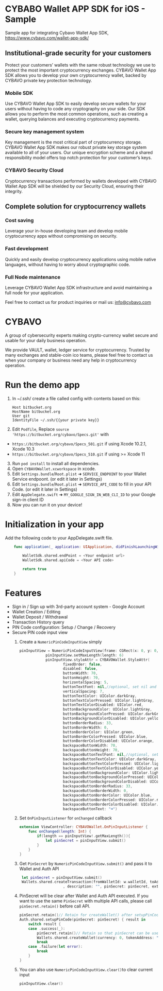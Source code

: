 # CYBABO Wallet APP SDK for iOS - Sample

Sample app for integrating Cybavo Wallet App SDK, https://www.cybavo.com/wallet-app-sdk/

## Institutional-grade security for your customers

Protect your customers’ wallets with the same robust technology we use to protect the most important cryptocurrency exchanges. CYBAVO Wallet App SDK allows you to develop your own cryptocurrency wallet, backed by CYBAVO private key protection technology.

### Mobile SDK
Use CYBAVO Wallet App SDK to easily develop secure wallets for your users without having to code any cryptography on your side. Our SDK allows you to perform the most common operations, such as creating a wallet, querying balances and executing cryptocurrency payments.

### Secure key management system
Key management is the most critical part of cryptocurrency storage. CYBAVO Wallet App SDK makes our robust private key storage system available to all of your users. Our unique encryption scheme and a shared responsibility model offers top notch protection for your customer’s keys.

### CYBAVO Security Cloud
Cryptocurrency transactions performed by wallets developed with CYBAVO Wallet App SDK will be shielded by our Security Cloud, ensuring their integrity.

## Complete solution for cryptocurrency wallets

### Cost saving
Leverage your in-house developing team and develop mobile cryptocurrency apps without compromising on security.

### Fast development
Quickly and easily develop cryptocurrency applications using mobile native languages, without having to worry about cryptographic code.

### Full Node maintenance
Leverage CYBAVO Wallet App SDK infrastructure and avoid maintaining a full node for your application.

Feel free to contact us for product inquiries or mail us: info@cybavo.com

# CYBAVO

A group of cybersecurity experts making crypto-currency wallet secure and usable for your daily business operation.

We provide VAULT, wallet, ledger service for cryptocurrency. Trusted by many exchanges and stable-coin ico teams, please feel free to contact us when your company or business need any help in cryptocurrency operation.

# Run the demo app
1. In ~/.ssh/ create a file called config with contents based on this:
    ```
    Host bitbucket.org
    HostName bitbucket.org
    User git
    IdentityFile ~/.ssh/{{your private key}}
    ```
2. Edit `Podfile`, Replace `source 'https://bitbucket.org/cybavo/Specs.git'` with
  * `https://bitbucket.org/cybavo/Specs_501.git` if using Xcode 10.2.1, Xcode 10.3
  * `https://bitbucket.org/cybavo/Specs_510.git` if using >= Xcode 11
3. Run ```pod install``` to install all dependencies.
4. Open ```CYBAVOWallet.xcworkspace``` in xcode.
5. Edit `Settings.bundle`/`Root.plist` ➜ `SERVICE_ENDPOINT` to your Wallet Service endpoont. (or edit it later in Settings)
6. Edit `Settings.bundle`/`Root.plist` ➜ `SERVICE_API_CODE` to fill in your API Code. (or edit it later in Settings)
7. Edit `AppDelegate.swift` ➜ `MY_GOOGLE_SIGN_IN_WEB_CLI_ID` to your Google sign-in client ID
8. Now you can run it on your device!

# Initialization in your app
Add the following code to your AppDelegate.swift file.
```swift
    func application(_ application: UIApplication, didFinishLaunchingWithOptions launchOptions: [UIApplication.LaunchOptionsKey: Any]?) -> Bool {
       
        WalletSdk.shared.endPoint = <Your endpoint url>
        WalletSdk.shared.apiCode = <Your API code>

        return true
    }
```    

# Features
- Sign in / Sign up with 3rd-party account system - Google Account
- Wallet Creation / Editing
- Wallet Deposit / Withdrawal
- Transaction History query
- PIN Code configuration: Setup / Change / Recovery
- Secure PIN code input view
    1. Create a `NumericPinCodeInputView` simply
        ```swift
        pinInputView = NumericPinCodeInputView(frame: CGRect(x: 0, y: 0, width: 250, height: 400))
                    pinInputView.setMaxLength(length: 6)
                    pinInputView.styleAttr = CYBAVOWallet.StyleAttr(
                            fixedOrder: false,
                            disabled: false,
                            buttonWidth: 70,
                            buttonHeight: 70,
                            horizontalSpacing: 5,
                            buttonTextFont: nil,//optional, set nil and text size will be calculated according to button size
                            verticalSpacing: 7,
                            buttonTextColor: UIColor.darkGray,
                            buttonTextColorPressed: UIColor.lightGray,
                            buttonTextColorDisabled: UIColor.red,
                            buttonBackgroundColor: UIColor.lightGray,
                            buttonBackgroundColorPressed: UIColor.darkGray,
                            buttonBackgroundColorDisabled: UIColor.yellow,
                            buttonBorderRadius: 33,
                            buttonBorderWidth: 0,
                            buttonBorderColor: UIColor.green,
                            buttonBorderColorPressed: UIColor.blue,
                            buttonBorderColorDisabled: UIColor.orange,
                            backspaceButtonWidth: 70,
                            backspaceButtonHeight: 70,
                            backspaceButtonTextFont: nil,//optional, set nil and text size will be calculated according to button size
                            backspaceButtonTextColor: UIColor.darkGray,
                            backspaceButtonTextColorPressed: UIColor.lightGray,
                            backspaceButtonTextColorDisabled: UIColor.yellow,
                            backspaceButtonBackgroundColor: UIColor.lightGray,
                            backspaceButtonBackgroundColorPressed: UIColor.darkGray,
                            backspaceButtonBackgroundColorDisabled: UIColor.red,
                            backspaceButtonBorderRadius: 33,
                            backspaceButtonBorderWidth: 0,
                            backspaceButtonBorderColor: UIColor.blue,
                            backspaceButtonBorderColorPressed: UIColor.red,
                            backspaceButtonBorderColorDisabled: UIColor.black,
                            backspaceButtonText: "⌫")
        ```

    2. Set `OnPinInputListener` for `onChanged` callback

        ```swift
        extension ViewController: CYBAVOWallet.OnPinInputListener {
            func onChanged(length: Int) {
                if(length == pinInputView!.getMaxLength()){
                    let pinSecret = pinInputView.submit()
                }
            }
        }
        ```
    3. Get `PinSecret` by `NumericPinCodeInputView.submit()` and pass it to Wallet and Auth API
        ```swift
         let pinSecret = pinInputView.submit()
         Wallets.shared.createTransaction(fromWalletId: w.walletId, toAddress: toAddress, amount: amount, transactionFee: ""
                            , description: "", pinSecret: pinSecret, extras:  extras) { result in }
        ```
    4. PinSecret will be clear after Wallet and Auth API executed.
         If you want to use the same `PinSecret` with multiple API calls,
         please call `pinSecret.retain()` before call API.
        ```swift
        pinSecret.retain()// Retain for createWallet() after setupPinCode()
        Auth.shared.setupPinCode(pinSecret: pinSecret) { result in
            switch result {
            case .success(_):
                pinSecret.retain()// Retain so that pinSecret can be used after createWallet()
                Wallets.shared.createWallet(currency: 0, tokenAddress: "", parentWalletId: 0, name: "BTC", pinSecret: pinSecret) {result in}
                break
            case .failure(let error):
                break
            }
        }
        ```
    5. You can also use `NumericPinCodeInputView.clear()`to clear current input
        ```swift
        pinInputView.clear()
        ```
